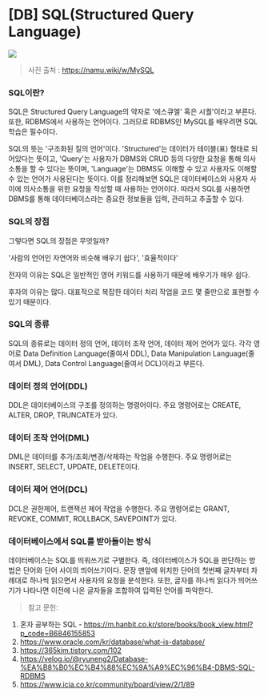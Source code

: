 # [DB] SQL(Structured Query Language)

![](https://velog.velcdn.com/images/chrios99/post/ce25c830-5e43-4ff7-969e-cf1096c0372a/image.png)

> 사진 출처 : https://namu.wiki/w/MySQL

### SQL이란?
SQL은 Structured Query Language의 약자로 '에스큐엘' 혹은 시퀄'이라고 부른다. 또한, RDBMS에서 사용하는 언어이다. 그러므로 RDBMS인 MySQL를 배우려면 SQL 학습은 필수이다.

SQL의 뜻는 '구조화된 질의 언어'이다.  'Structured'는 데이터가 테이블(표) 형태로 되어있다는 뜻이고, 'Query'는 사용자가 DBMS와 CRUD 등의 다양한 요청을 통해 의사소통을 할 수 있다는 뜻이며, 'Language'는 DBMS도 이해할 수 있고 사용자도 이해할 수 있는 언어가 사용된다는 뜻이다. 이를 정리해보면 SQL은 데이터베이스와 사용자 사이에 의사소통을 위한 요청을 작성할 때 사용하는 언어이다. 따라서 SQL를 사용하면 DBMS를 통해 데이터베이스라는 중요한 정보들을 입력, 관리하고 추출할 수 있다.

### SQL의 장점
그렇다면 SQL의 장점은 무엇일까?

'사람의 언어인 자연어와 비슷해 배우기 쉽다', '효율적이다'

전자의 이유는 SQL은 일반적인 영어 키워드를 사용하기 때문에 배우기가 매우 쉽다.

후자의 이유는 많다. 대표적으로 복잡한 데이터 처리 작업을 코드 몇 줄만으로 표현할 수 있기 때문이다.

### SQL의 종류
SQL의 종류로는 데이터 정의 언어, 데이터 조작 언어, 데이터 제어 언어가 있다. 각각 영어로 Data Definition Language(줄여서 DDL), Data Manipulation Language(줄여서 DML), Data Control Language(줄여서 DCL)이라고 부른다.

### 데이터 정의 언어(DDL)
DDL은 데이터베이스의 구조를 정의하는 명령어이다. 주요 명령어로는 CREATE, ALTER, DROP, TRUNCATE가 있다.

### 데이터 조작 언어(DML)
DML은 데이터를 추가/조회/변경/삭제하는 작업을 수행한다. 주요 명령어로는 INSERT, SELECT, UPDATE, DELETE이다.

### 데이터 제어 언어(DCL)
DCL은 권한제어, 트랜잭션 제어 작업을 수행한다. 주요 명령어로는 GRANT, REVOKE, COMMIT, ROLLBACK, SAVEPOINT가 있다.

### 데이터베이스에서 SQL를 받아들이는 방식
데이터베이스는 SQL를 띄워쓰기로 구별한다. 즉, 데이터베이스가 SQL을 판단하는 방법은 단어와 단어 사이의 띄어쓰기이다. 문장 맨앞에 위치한 단어의 첫번째 글자부터 차례대로 하나씩 읽으면서 사용자의 요청을 분석한다. 또한, 글자를 하나씩 읽다가 띄어쓰기가 나타나면 이전에 나온 글자들을 조합하여 입력된 언어를 파악한다.

> 참고 문헌:
1. 혼자 공부하는 SQL - https://m.hanbit.co.kr/store/books/book_view.html?p_code=B6846155853
2. https://www.oracle.com/kr/database/what-is-database/
3. https://365kim.tistory.com/102
4. https://velog.io/@ryuneng2/Database-%EA%B8%B0%EC%B4%88%EC%9A%A9%EC%96%B4-DBMS-SQL-RDBMS
5. https://www.icia.co.kr/community/board/view/2/1/89
